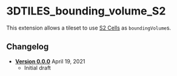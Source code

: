 # 3DTILES_bounding_volume_S2

This extension allows a tileset to use [S2 Cells](http://s2geometry.io/devguide/s2cell_hierarchy) as `boundingVolume`s.

## Changelog

* [**Version 0.0.0**](0.0.0/README.md) April 19, 2021
    * Initial draft
